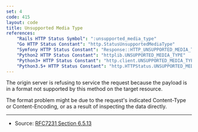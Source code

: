 ```yaml
---
set: 4
code: 415
layout: code
title: Unsupported Media Type
references:
    "Rails HTTP Status Symbol": ":unsupported_media_type"
    "Go HTTP Status Constant": "http.StatusUnsupportedMediaType"
    "Symfony HTTP Status Constant": "Response::HTTP_UNSUPPORTED_MEDIA_TYPE"
    "Python2 HTTP Status Constant": "httplib.UNSUPPORTED_MEDIA_TYPE"
    "Python3+ HTTP Status Constant": "http.client.UNSUPPORTED_MEDIA_TYPE"
    "Python3.5+ HTTP Status Constant": "http.HTTPStatus.UNSUPPORTED_MEDIA_TYPE"
---
```


The origin server is refusing to service the request because the payload
is in a format not supported by this method on the target resource.

The format problem might be due to the request's indicated Content-Type
or Content-Encoding, or as a result of inspecting the data directly.

---

* Source: [RFC7231 Section 6.5.13][1]

[1]: <https://datatracker.ietf.org/doc/html/rfc7231#section-6.5.13>
